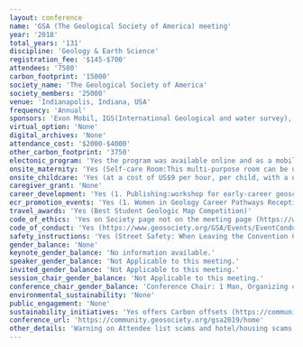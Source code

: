```yaml
---
layout: conference 
name: 'GSA (The Geological Society of America) meeting'
year: '2018'
total_years: '131'
discipline: 'Geology & Earth Science'
registration_fee: '$145-$700'
attendees: '7500'
carbon_footprint: '15000'
society_name: 'The Geological Society of America'
society_members: '25000'
venue: 'Indianapolis, Indiana, USA'
frequency: 'Annual'
sponsors: 'Exon Mobil, IGS(International Geological and water survey), Indiana State Museum and Historical sites, Anadarka Petrolium Corporation, Chevron, New Mount, Chesapake Energy, Saudi Aramco, HESS, Paleontological Society, American Geoscience Institute'
virtual_option: 'None'
digital_archives: 'None'
attendance_cost: '$2000-$4000'
other_carbon_footprint: '3750'
electonic_program: 'Yes the program was available online and as a mobile phone App.'
onsite_maternity: 'Yes (Self-care Room:This multi-purpose room can be used for nursing mothers, a lactation room, a nap room, etc. The room will be available Fri.-Wed., 2-7 Nov., 7 a.m.-7 p.m. There is also a womens restroom available that is equipped with nursing mothers needs which includes a comfortable, private area with electrical outlet. This restroom is located at the corner of Crossroads and Hoosier Corridors.)'
onsite_childcare: 'Yes (at a cost of US$9 per hour, per child, with a one-hour minimum per child. At least one parent must be registered for the meeting, provided by KiddieCorp)'
caregiver_grant: 'None'
career_development: 'Yes (1. Publishing:workshop for early-career geoscientists on the process of preparing and publishing papers. 2. Reviewing: Be a Part of the Scholarly Community 3. GeoCareers Day 4. Social Media for Scientists Workshop – Lecture  5. Environmental Engineering Geology Division Student Career Mentoring Session  6. RISE: Harassment Resistance and Active Bystander Intervention  7. Navigating the National Science Foundation (NSF)  8. Hydrogeology Division Student Mentoring  9. LBGTQ Social)'
ecr_promotion_events: 'Yes (1. Women in Geology Career Pathways Reception  2. Early Career Professionals Coffee  3. Networking Reception 4. The Paleontological Society Mentors in Paleontology Careers Luncheon  5. Funding Opportunities to Support Two-Year College Students, Faculty, Programs, and Collaborations  6. Women Rising Networking Social 7. Get to Know Your Fellow Attendees)'
travel_awards: 'Yes (Best Student Geologic Map Competition)'
code_of_ethics: 'Yes on Society page not on the meeting page (https://www.geosociety.org/GSA/Membership/Code_of_Conduct/GSA/Membership/Code_of_Conduct.aspx)'
code_of_conduct: 'Yes (https://www.geosociety.org/GSA/Events/EventConductCode/GSA/Events/Conduct.aspx?hkey=7f3f608e-442a-466d-81bf-1f78d55f53d4)'
safety_instructions: 'Yes (Street Safety: When Leaving the Convention Centre or Other Meeting Venue:•Take off and stow your meeting badge;•Don’t walk through isolated areas;•Keep alert for potentially dangerous situations; •Find others to walk with you;•Take a cab if you have had too much to drink (don’t make your-self an easy target).If You Are Accosted: •Comply with attacker demands as calmly as possible, but do not allow yourself to be moved to a secondary location; •Get a good description of your attacker; •Call the police.Find more city safety tips on our meeting mobile app or on our meeting website.GSA is happy to provide these reminders to help make your meeting safer, but please remember: You are responsible for your own safety. More Phone numbers and contacts here:https://higherlogicdownload.s3.amazonaws.com/GEOSOCIETY/3e8d7fed-09cd-437f-bec4-9f883b28be25/UploadedImages/18indy/documents/program/GSA2018_cover_contents_op.pdf)'
gender_balance: 'None'
keynote_gender_balance: 'No information available.'
speaker_gender_balance: 'Not Applicable to this meeting.'
invited_gender_balance: 'Not Applicable to this meeting.'
session_chair_gender_balance: 'Not Applicable to this meeting.'
conference_chair_gender_balance: 'Conference Chair: 1 Man, Organizing committee: 3 Men: 2 Women, Technical Program Committee: 37 Men: 21 Women'
environmental_sustainability: 'None'
public_engagement: 'None'
sustainability_initiatives: 'Yes offers Carbon offsets (https://community.geosociety.org/gsa2019/attend/registration/carbon) & RECYCLING AND SUSTAINABILITY: In furtherance of GSA’s mission in promoting stewardship of Earth, GSA works continuously to minimize the environmental impacts associated with the planning and execution of all our meetings. Please consider contributing to the GSA Foundation’s Energy and Conservation Fund at www.gsafweb.org/donate if you want to make a carbon offset donation for your attendance at the meeting. This fund is used to support sustainability projects at GSA headquarters.'
conference_url: 'https://community.geosociety.org/gsa2019/home'
other_details: 'Warning on Attendee list scams and hotel/housing scams:https://community.geosociety.org/gsa2018/attendeeinfo/know'
---
```

